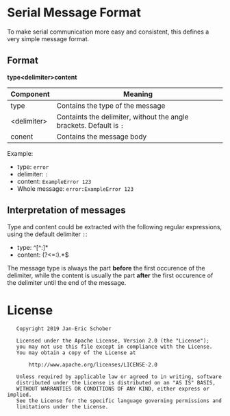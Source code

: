 # Serial Message Format
To make serial communication more easy and consistent, this defines a very simple message format.

## Format
**type&lt;delimiter&gt;content**

| Component | Meaning |
| --------- | ------- |
| type | Contains the type of the message |
| &lt;delimiter&gt; | Containts the delimiter, without the angle brackets. Default is `:` |
| conent | Contains the message body |

Example:
* type: `error`
* delimiter: `:`
* content: `ExampleError 123`
* Whole message: `error:ExampleError 123`
## Interpretation of messages
Type and content could be extracted with the following regular expressions, using the default delimiter `:`:
* type: ^[^:]*
* content: (?<=:).*$

The message type is always the part **before** the first occurence of the delimiter, while the content is usually the part **after** the first occurence of the delimiter until the end of the message.

# License
```
   Copyright 2019 Jan-Eric Schober

   Licensed under the Apache License, Version 2.0 (the "License");
   you may not use this file except in compliance with the License.
   You may obtain a copy of the License at

       http://www.apache.org/licenses/LICENSE-2.0

   Unless required by applicable law or agreed to in writing, software
   distributed under the License is distributed on an "AS IS" BASIS,
   WITHOUT WARRANTIES OR CONDITIONS OF ANY KIND, either express or implied.
   See the License for the specific language governing permissions and
   limitations under the License.
```
